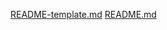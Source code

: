 [README-template.md](https://github.com/user-attachments/files/20186654/README-template.md)
[README.md](https://github.com/user-attachments/files/20186653/README.md)
